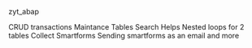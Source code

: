 zyt_abap

CRUD transactions
Maintance Tables
Search Helps
Nested loops for 2 tables
Collect
Smartforms
Sending smartforms as an email
and more
